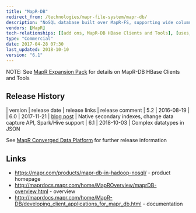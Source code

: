 ```yaml
---
title: "MapR-DB"
redirect_from: /technologies/mapr-file-system/mapr-db/
description: "NoSQL database built over MapR-FS, supporting wide column and JSON document tables and HBase and OJAI (Open JSON application interface) APIs.  Tables are stored as first class objects in MapR-FS volumes, and are sharded into table regions / tablets.  JSON document tables are schemaless, support read and write access to individual document fields, subsets of fields or whole documents, finding documents by id or native secondary indexes, a set of atomic operations for mutating documents, a change data capture API, and integration with Spark, Hive and MapReduce.  Wide column (binary) tables are largely equivalent to HBase tables, and partially support the HBase API, but without support for custom HBase filters or co-processors.  Supports replication at the table, column family or column level, either synchronously or asynchronously, and in either master-master or master-slave configurations, with support for replicating to Elasticsearch.  Authentication is managed through access control expressions (ACEs) at the field level (for JSON document tables) or at the column level (for wide column tables).  Introduced in MapR v4.0 in Sept 2014, with document supported added in MapR 5.1 in Feb 2016."
vendors: [MapR]
tech-relationships: [[add ons, MapR-DB HBase Clients and Tools], [uses, MapR-FS]]
type: "Commercial"
date: 2017-04-28 07:30
last_updated: 2018-10-10
version: "6.1"
---
```

NOTE: See [MapR Expansion Pack](/technologies/mapr-expansion-pack/) for details on MapR-DB HBase Clients and Tools

## Release History

| version | release date | release links | release comment
| 5.2 | 2016-08-19 | 
| 6.0 | 2017-11-21 | [blog post](https://mapr.com/blog/mapr-db-database-for-global-data-intensive-applications/) | Native secondary indexes, change data capture API, Spark/Hive support
| 6.1 | 2018-10-03 | Complex datatypes in JSON

See [MapR Converged Data Platform](/technologies/mapr-converged-data-platform/) for further release information

## Links

* <https://mapr.com/products/mapr-db-in-hadoop-nosql/> - product homepage
* <http://maprdocs.mapr.com/home/MapROverview/maprDB-overview.html> - overview
* <http://maprdocs.mapr.com/home/MapR-DB/developing_client_applications_for_mapr_db.html> - documentation